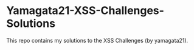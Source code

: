 # Yamagata21-XSS-Challenges-Solutions
This repo contains my solutions to the XSS Challenges (by yamagata21).
